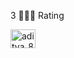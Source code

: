 3 🌟🌟🌟 Rating

<a href= "https://www.codechef.com/users/aditya_89_2001" target="blank"><img align="center" src="https://cdn.jsdelivr.net/npm/simple-icons@3.0.1/icons/codechef.svg" alt="aditya_89_2001" height="30" width="40" /></a></a>

